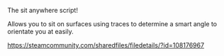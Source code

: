 The sit anywhere script!

Allows you to sit on surfaces using traces to determine a smart angle to orientate you at easily.

https://steamcommunity.com/sharedfiles/filedetails/?id=108176967
